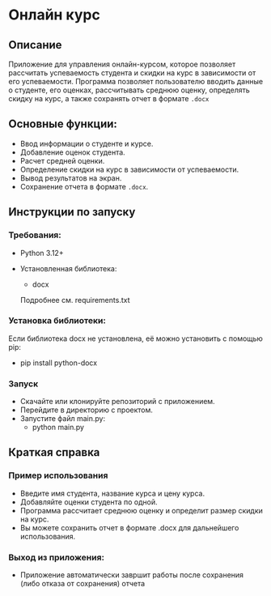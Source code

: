 # Онлайн курс

## Описание
Приложение для управления онлайн-курсом, которое позволяет рассчитать успеваемость студента и скидки на курс в зависимости от его успеваемости. Программа позволяет пользователю вводить данные о студенте, его оценках, рассчитывать среднюю оценку, определять скидку на курс, а также сохранять отчет в формате `.docx`

## Основные функции:
- Ввод информации о студенте и курсе.
- Добавление оценок студента.
- Расчет средней оценки.
- Определение скидки на курс в зависимости от успеваемости.
- Вывод результатов на экран.
- Сохранение отчета в формате `.docx`.

## Инструкции по запуску
### Требования:
- Python 3.12+
- Установленная библиотека:
  - docx

  Подробнее см. requirements.txt
  
### Установка библиотеки:
Если библиотека docx не установлена, её можно установить с помощью pip:
- pip install python-docx

### Запуск
- Скачайте или клонируйте репозиторий с приложением.
- Перейдите в директорию с проектом.
- Запустите файл main.py:
  - python main.py

## Краткая справка
### Пример использования
- Введите имя студента, название курса и цену курса.
- Добавляйте оценки студента по одной.
- Программа рассчитает среднюю оценку и определит размер скидки на курс.
- Вы можете сохранить отчет в формате .docx для дальнейшего использования.
  
### Выход из приложения:
- Приложение автоматически завршит работы после сохранения (либо отказа от сохранения) отчета

